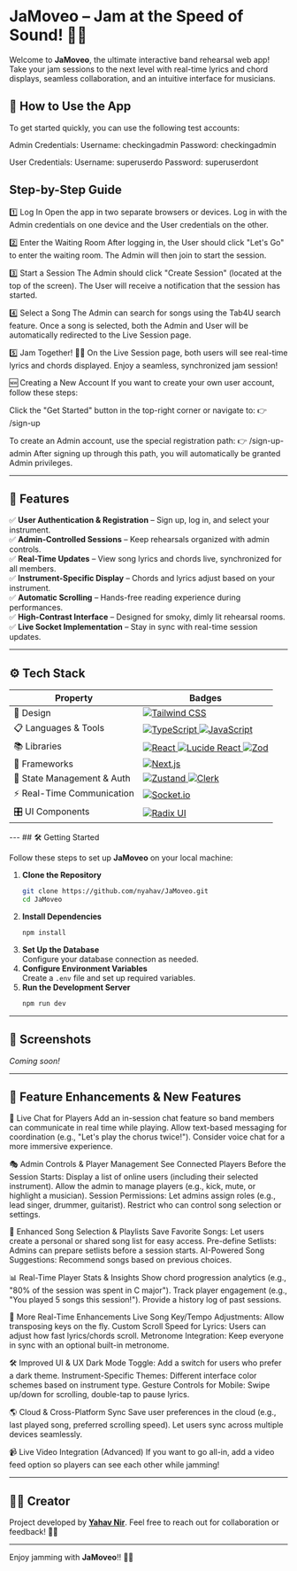 # JaMoveo – Jam at the Speed of Sound! 🎵🚀

Welcome to **JaMoveo**, the ultimate interactive band rehearsal web app! Take your jam sessions to the next level with real-time lyrics and chord displays, seamless collaboration, and an intuitive interface for musicians.


## 🚀 How to Use the App
To get started quickly, you can use the following test accounts:

Admin Credentials:
Username: checkingadmin
Password: checkingadmin

User Credentials:
Username: superuserdo
Password: superuserdont

## Step-by-Step Guide

1️⃣ Log In
Open the app in two separate browsers or devices.
Log in with the Admin credentials on one device and the User credentials on the other.

2️⃣ Enter the Waiting Room
After logging in, the User should click "Let's Go" to enter the waiting room.
The Admin will then join to start the session.

3️⃣ Start a Session
The Admin should click "Create Session" (located at the top of the screen).
The User will receive a notification that the session has started.

4️⃣ Select a Song
The Admin can search for songs using the Tab4U search feature.
Once a song is selected, both the Admin and User will be automatically redirected to the Live Session page.

5️⃣ Jam Together! 🎸🎶
On the Live Session page, both users will see real-time lyrics and chords displayed.
Enjoy a seamless, synchronized jam session!

🆕 Creating a New Account
If you want to create your own user account, follow these steps:

Click the "Get Started" button in the top-right corner or navigate to:
👉 /sign-up

To create an Admin account, use the special registration path:
👉 /sign-up-admin
After signing up through this path, you will automatically be granted Admin privileges.

---

## 🌟 Features

✅ **User Authentication & Registration** – Sign up, log in, and select your instrument.  
✅ **Admin-Controlled Sessions** – Keep rehearsals organized with admin controls.  
✅ **Real-Time Updates** – View song lyrics and chords live, synchronized for all members.  
✅ **Instrument-Specific Display** – Chords and lyrics adjust based on your instrument.  
✅ **Automatic Scrolling** – Hands-free reading experience during performances.  
✅ **High-Contrast Interface** – Designed for smoky, dimly lit rehearsal rooms.  
✅ **Live Socket Implementation** – Stay in sync with real-time session updates.  

---

## ⚙️ Tech Stack

<table>
    <thead>
        <tr>
            <th>Property</th>
            <th>Badges</th>
        </tr>
    </thead>
    <tbody>
        <tr>
            <td>🎨 Design</td>
            <td>
                <a href="https://tailwindcss.com/">
                    <img src="https://img.shields.io/badge/Tailwind%20CSS-%2338B2AC.svg?style=for-the-badge&logo=tailwind-css&logoColor=white" alt="Tailwind CSS">
                </a>
            </td>
        </tr>
        <tr>
            <td>📋 Languages & Tools</td>
            <td>
                <a href="https://www.typescriptlang.org/">
                    <img src="https://img.shields.io/badge/TypeScript-%23007ACC.svg?style=for-the-badge&logo=typescript&logoColor=white" alt="TypeScript">
                </a>
                <a href="https://developer.mozilla.org/en-US/docs/Web/JavaScript">
                    <img src="https://img.shields.io/badge/JavaScript-%23F7DF1E.svg?style=for-the-badge&logo=javascript&logoColor=black" alt="JavaScript">
                </a>
            </td>
        </tr>
        <tr>
            <td>📚 Libraries</td>
            <td>
                <a href="https://reactjs.org/">
                    <img src="https://img.shields.io/badge/React-%2320232A.svg?style=for-the-badge&logo=react&logoColor=%2361DAFB" alt="React">
                </a>
                <a href="https://lucide.dev/">
                    <img src="https://img.shields.io/badge/Lucide%20React-%23000000.svg?style=for-the-badge&logo=lucide-react&logoColor=white" alt="Lucide React">
                </a>
                <a href="https://zod.dev/">
                    <img src="https://img.shields.io/badge/Zod-%23000000.svg?style=for-the-badge&logo=zod&logoColor=white" alt="Zod">
                </a>
            </td>
        </tr>
        <tr>
            <td>🚀 Frameworks</td>
            <td>
                <a href="https://nextjs.org/">
                    <img src="https://img.shields.io/badge/Next.js-%23000000.svg?style=for-the-badge&logo=next.js&logoColor=white" alt="Next.js">
                </a>
            </td>
        </tr>
        <tr>
            <td>🔌 State Management & Auth</td>
            <td>
                <a href="https://github.com/pmndrs/zustand">
                    <img src="https://img.shields.io/badge/Zustand-%23000000.svg?style=for-the-badge&logo=zustand&logoColor=white" alt="Zustand">
                </a>
                <a href="https://clerk.dev/">
                    <img src="https://img.shields.io/badge/Clerk-%23000000.svg?style=for-the-badge&logo=clerk&logoColor=white" alt="Clerk">
                </a>
            </td>
        </tr>
        <tr>
            <td>⚡ Real-Time Communication</td>
            <td>
                <a href="https://socket.io/">
                    <img src="https://img.shields.io/badge/Socket.io-%23000000.svg?style=for-the-badge&logo=socket.io&logoColor=white" alt="Socket.io">
                </a>
            </td>
        </tr>
        <tr>
            <td>🎛 UI Components</td>
            <td>
                <a href="https://www.radix-ui.com/">
                    <img src="https://img.shields.io/badge/Radix%20UI-%23000000.svg?style=for-the-badge&logo=radix-ui&logoColor=white" alt="Radix UI">
                </a>
            </td>
        </tr>
    </tbody>
</table>
---
## 🛠️ Getting Started

Follow these steps to set up **JaMoveo** on your local machine:

1. **Clone the Repository**  
   ```bash
   git clone https://github.com/nyahav/JaMoveo.git
   cd JaMoveo
   ```
2. **Install Dependencies**  
   ```bash
   npm install
   ```
3. **Set Up the Database**  
   Configure your database connection as needed.
4. **Configure Environment Variables**  
   Create a `.env` file and set up required variables.
5. **Run the Development Server**  
   ```bash
   npm run dev
   ```

---


## 📸 Screenshots
*Coming soon!*

---
## 🚀 Feature Enhancements & New Features
🎤 Live Chat for Players
Add an in-session chat feature so band members can communicate in real time while playing.
Allow text-based messaging for coordination (e.g., "Let's play the chorus twice!").
Consider voice chat for a more immersive experience.

🎭 Admin Controls & Player Management
See Connected Players Before the Session Starts:
Display a list of online users (including their selected instrument).
Allow the admin to manage players (e.g., kick, mute, or highlight a musician).
Session Permissions:
Let admins assign roles (e.g., lead singer, drummer, guitarist).
Restrict who can control song selection or settings.

🔎 Enhanced Song Selection & Playlists
Save Favorite Songs: Let users create a personal or shared song list for easy access.
Pre-define Setlists: Admins can prepare setlists before a session starts.
AI-Powered Song Suggestions: Recommend songs based on previous choices.

📊 Real-Time Player Stats & Insights
Show chord progression analytics (e.g., "80% of the session was spent in C major").
Track player engagement (e.g., "You played 5 songs this session!").
Provide a history log of past sessions.

🔄 More Real-Time Enhancements
Live Song Key/Tempo Adjustments: Allow transposing keys on the fly.
Custom Scroll Speed for Lyrics: Users can adjust how fast lyrics/chords scroll.
Metronome Integration: Keep everyone in sync with an optional built-in metronome.

🛠️ Improved UI & UX
Dark Mode Toggle: Add a switch for users who prefer a dark theme.
Instrument-Specific Themes: Different interface color schemes based on instrument type.
Gesture Controls for Mobile: Swipe up/down for scrolling, double-tap to pause lyrics.

🌎 Cloud & Cross-Platform Sync
Save user preferences in the cloud (e.g., last played song, preferred scrolling speed).
Let users sync across multiple devices seamlessly.

📹 Live Video Integration (Advanced)
If you want to go all-in, add a video feed option so players can see each other while jamming!

---
## 👨‍💻 Creator
Project developed by **[Yahav Nir](https://github.com/YOUR-GITHUB)**. Feel free to reach out for collaboration or feedback! 🎸🔥

---

Enjoy jamming with **JaMoveo**!! 🚀🎶
